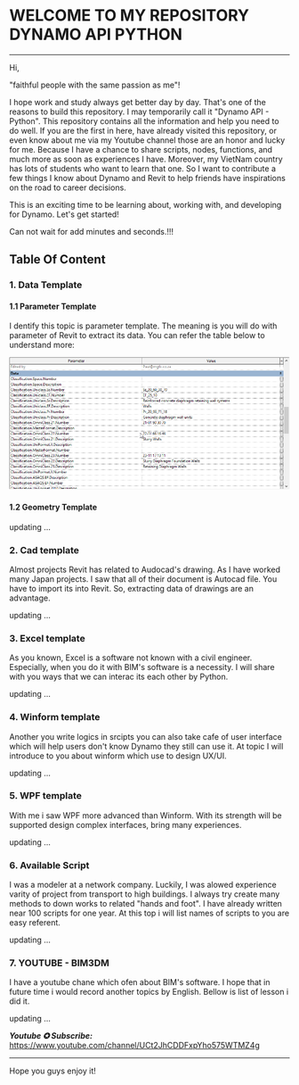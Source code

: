 # WELCOME TO MY REPOSITORY DYNAMO API PYTHON

---



Hi,

"faithful people with the same passion as me"!

I hope work and study always get better day by day. That's one of the reasons to build this repository. I may temporarily call it "Dynamo API - Python". This repository contains all the information and help you need to do well. If you are the first in here, have already visited this repository, or even know about me via my Youtube channel those are an honor and lucky for me. Because I have a chance to share scripts, nodes, functions, and much more as soon as experiences I have. Moreover, my VietNam country has lots of students who want to learn that one. So I want to contribute a few things I know about Dynamo and Revit to help friends have inspirations on the road to career decisions.

This is an exciting time to be learning about, working with, and developing for Dynamo. Let's get started!

Can not wait for add minutes and seconds.!!!

## Table Of Content

### 1. Data Template

#### 1.1 Parameter Template

I dentify this topic is parameter template. The meaning is you will do with parameter of Revit to extract its data. You can refer the table below to understand more:

![1668223509830](image/README/1668223509830.png)

#### 1.2 Geometry Template

updating ...

### 2. Cad template

Almost projects Revit has related to Audocad's drawing. As I have worked many Japan projects. I saw that all of their document is Autocad file. You have to import its into Revit. So, extracting data of drawings are an advantage.

updating ...

### 3. Excel template

As you known, Excel is a software not known with a civil engineer. Especially, when you do it with BIM's software is a necessity. I will share with you ways that we can interac its each other by Python.

updating ...

### 4. Winform template

Another you write logics in srcipts you can also take cafe of user interface which will help users don't know Dynamo they still can use it. At topic I will introduce to you about winform which use to design UX/UI.

updating ...

### 5. WPF template

With me i saw WPF more advanced than Winform. With its strength will be supported design complex interfaces, bring many experiences.

updating ...

### 6. Available Script

I was a modeler at a network company. Luckily, I was alowed experience varity of project from transport to high buildings. I always try create many methods to down works to related "hands and foot". I have already written near 100 scripts for one year. At this top i will list names of scripts to you are easy referent.

updating ...

### 7. YOUTUBE - BIM3DM

I have a youtube chane which ofen about BIM's software. I hope that in future time i would record another topics by English. Bellow is list of lesson i did it.

updating ...

**_Youtube ✪ Subscribe:_** https://www.youtube.com/channel/UCt2JhCDDFxpYho575WTMZ4g

---

Hope you guys enjoy it!

